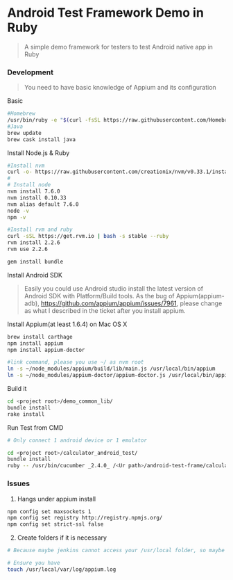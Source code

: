 # Android Test Framework Demo in Ruby
> A simple demo framework for testers to test Android native app in Ruby

### Development
> You need to have basic knowledge of Appium and its configuration

Basic
```bash
#Homebrew
/usr/bin/ruby -e "$(curl -fsSL https://raw.githubusercontent.com/Homebrew/install/master/install)"
#Java
brew update
brew cask install java
```

Install Node.js & Ruby
```bash
#Install nvm
curl -o- https://raw.githubusercontent.com/creationix/nvm/v0.33.1/install.sh | bash
#
# Install node
nvm install 7.6.0
nvm install 0.10.33
nvm alias default 7.6.0
node -v
npm -v

#Install rvm and ruby
curl -sSL https://get.rvm.io | bash -s stable --ruby
rvm install 2.2.6
rvm use 2.2.6

gem install bundle
```

Install Android SDK
> Easily you could use Android studio install the latest version of Android SDK with Platform/Build tools. 
As the bug of Appium(appium-adb), https://github.com/appium/appium/issues/7961, please change as what I described in the ticket after you install appium.

Install Appium(at least 1.6.4) on Mac OS X
```bash
brew install carthage
npm install appium
npm install appium-doctor

#link command, please you use ~/ as nvm root
ln -s ~/node_modules/appium/build/lib/main.js /usr/local/bin/appium
ln -s ~/node_modules/appium-doctor/appium-doctor.js /usr/local/bin/appium-doctor
```

Build it
```bash
cd <project root>/demo_common_lib/
bundle install
rake install
```

Run Test from CMD
```bash
# Only connect 1 android device or 1 emulator

cd <project root>/calculator_android_test/
bundle install
ruby -- /usr/bin/cucumber _2.4.0_ /<Ur path>/android-test-frame/calculator_android_test/features --format Teamcity::Cucumber::Formatter --expand --tags @torun --verbose --color -r features
```

### Issues
1. Hangs under appium install
```bash
npm config set maxsockets 1
npm config set registry http://registry.npmjs.org/
npm config set strict-ssl false

```
2. Create folders if it is necessary
```bash
# Because maybe jenkins cannot access your /usr/local folder, so maybe you need to create it by your self

# Ensure you have
touch /usr/local/var/log/appium.log
```